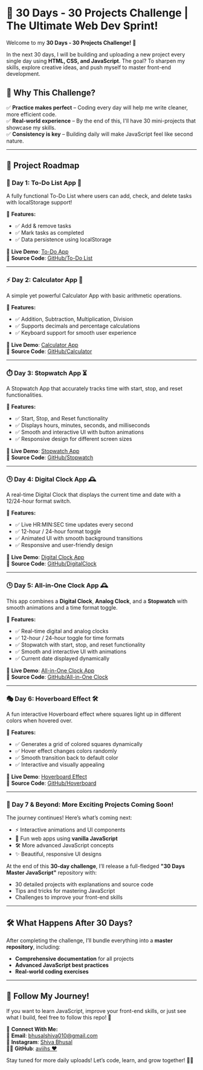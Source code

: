 # 🚀 30 Days - 30 Projects Challenge | The Ultimate Web Dev Sprint!

Welcome to my **30 Days - 30 Projects Challenge!** 🎯

In the next 30 days, I will be building and uploading a new project every single day using **HTML, CSS, and JavaScript**. The goal? To sharpen my skills, explore creative ideas, and push myself to master front-end development.

## 📌 Why This Challenge?
✅ **Practice makes perfect** – Coding every day will help me write cleaner, more efficient code.  
✅ **Real-world experience** – By the end of this, I'll have 30 mini-projects that showcase my skills.  
✅ **Consistency is key** – Building daily will make JavaScript feel like second nature.

---

## 📏 Project Roadmap

### 🚀 Day 1: To-Do List App 📝
A fully functional To-Do List where users can add, check, and delete tasks with localStorage support!

🔹 **Features:**
- ✅ Add & remove tasks  
- ✅ Mark tasks as completed  
- ✅ Data persistence using localStorage  

🔗 **Live Demo**: [To-Do App](https://todoapp-gules-tau.vercel.app/)  
📂 **Source Code**: [GitHub/To-Do List](https://github.com/aviihs/30daysCode/tree/main/01-todoapp)

---

### ⚡ Day 2: Calculator App 🧮
A simple yet powerful Calculator App with basic arithmetic operations.

🔹 **Features:**
- ✅ Addition, Subtraction, Multiplication, Division  
- ✅ Supports decimals and percentage calculations  
- ✅ Keyboard support for smooth user experience  

🔗 **Live Demo**: [Calculator App](https://calculator-jade-kappa.vercel.app/)  
📂 **Source Code**: [GitHub/Calculator](https://github.com/aviihs/30daysCode/tree/main/02-Calculator)

---

### ⏱️ Day 3: Stopwatch App ⏳
A Stopwatch App that accurately tracks time with start, stop, and reset functionalities.

🔹 **Features:**
- ✅ Start, Stop, and Reset functionality  
- ✅ Displays hours, minutes, seconds, and milliseconds  
- ✅ Smooth and interactive UI with button animations  
- ✅ Responsive design for different screen sizes  

🔗 **Live Demo**: [Stopwatch App](https://stopwatch-five-zeta.vercel.app/)  
📂 **Source Code**: [GitHub/Stopwatch](https://github.com/aviihs/30daysCode/tree/main/03-Stopwatch)

---

### 🕒 Day 4: Digital Clock App 🕰️
A real-time Digital Clock that displays the current time and date with a 12/24-hour format switch.

🔹 **Features:**
- ✅ Live HR:MIN:SEC time updates every second  
- ✅ 12-hour / 24-hour format toggle  
- ✅ Animated UI with smooth background transitions  
- ✅ Responsive and user-friendly design  

🔗 **Live Demo**: [Digital Clock App](https://digitalclock-pi-three.vercel.app/)  
📂 **Source Code**: [GitHub/DigitalClock](https://github.com/aviihs/30daysCode/tree/main/04-DigitalClock)

---

### 🕒 Day 5: All-in-One Clock App 🕰️
This app combines a **Digital Clock**, **Analog Clock**, and a **Stopwatch** with smooth animations and a time format toggle.

🔹 **Features:**
- ✅ Real-time digital and analog clocks  
- ✅ 12-hour / 24-hour toggle for time formats  
- ✅ Stopwatch with start, stop, and reset functionality  
- ✅ Smooth and interactive UI with animations  
- ✅ Current date displayed dynamically  

🔗 **Live Demo**: [All-in-One Clock App](https://allclock.vercel.app/)  
📂 **Source Code**: [GitHub/All-in-One Clock](https://github.com/aviihs/30daysCode/tree/main/05-AllClock)

---

### 🎭 Day 6: Hoverboard Effect 🛠️
A fun interactive Hoverboard effect where squares light up in different colors when hovered over.

🔹 **Features:**
- ✅ Generates a grid of colored squares dynamically  
- ✅ Hover effect changes colors randomly  
- ✅ Smooth transition back to default color  
- ✅ Interactive and visually appealing  

🔗 **Live Demo**: [Hoverboard Effect](https://hoverboard-taupe.vercel.app/)  
📂 **Source Code**: [GitHub/Hoverboard](https://github.com/aviihs/30daysCode/tree/main/06-HoverBoard)

---

### 💪 Day 7 & Beyond: More Exciting Projects Coming Soon!
The journey continues! Here’s what’s coming next:

- ⚡ Interactive animations and UI components  
- 🎉 Fun web apps using **vanilla JavaScript**  
- 🛠️ More advanced JavaScript concepts  
- ✨ Beautiful, responsive UI designs  

At the end of this **30-day challenge**, I’ll release a full-fledged **"30 Days Master JavaScript"** repository with:
- 30 detailed projects with explanations and source code  
- Tips and tricks for mastering JavaScript  
- Challenges to improve your front-end skills  

---

## 🛠️ What Happens After 30 Days?
After completing the challenge, I’ll bundle everything into a **master repository**, including:
- **Comprehensive documentation** for all projects  
- **Advanced JavaScript best practices**  
- **Real-world coding exercises**  

---

## 🚀 Follow My Journey!
If you want to learn JavaScript, improve your front-end skills, or just see what I build, feel free to follow this repo! 🌟

🔹 **Connect With Me:**  
📧 **Email**: bhusalshiva010@gmail.com  
📸 **Instagram**: [Shiva Bhusal](https://www.instagram.com/av_ihs_/)  
👨‍💻 **GitHub**: [aviihs ❤️](https://github.com/aviihs)

Stay tuned for more daily uploads! Let’s code, learn, and grow together! 🚀🔥

